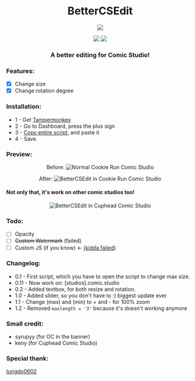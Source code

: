 <h1 align="center">
BetterCSEdit
</h1>

<p align="center"> 
  <kbd>
<img src="https://cdn.discordapp.com/attachments/779629784509579288/1005634704189440210/bcse_banner.png">
  </kbd>
</p>
<p align="center">
  <img src="https://img.shields.io/badge/language-js-yellow">
  <img src="https://img.shields.io/github/languages/top/Bang1338/BetterCSEdit">
</p>
<h3 align="center">
A better editing for Comic Studio!
</h3>

### Features:
- [X] Change size
- [X] Change rotation degree

### Installation:
* 1 - Get [Tampermonkey](https://www.tampermonkey.net)
* 2 - Go to Dashboard, press the plus sign
* 3 - [Copy entire script](https://raw.githubusercontent.com/Bang1338/BetterCSEdit/main/BetterCSEdit.js), and paste it
* 4 - Save.

### Preview:
<p align="center">
Before:
<img class="center" src="https://cdn.discordapp.com/attachments/779629784509579288/1005480655590805614/no_bcse.png" alt="Normal Cookie Run Comic Studio"/>
</p>

<p align="center">
After:
<img class="center" src="https://cdn.discordapp.com/attachments/779629784509579288/1005480072507043881/bcse_in_ccs.png" alt="BetterCSEdit in Cookie Run Comic Studio"/>
</p>

#### Not only that, it's work on other comic studios too!
<p align="center">
<img class="center" src= "https://cdn.discordapp.com/attachments/779629784509579288/1005727964383678464/bcse_other_comic.png" alt="BetterCSEdit in Cuphead Comic Studio"/>
</p>

### Todo:
- [ ] Opacity
- [ ] ~~Custom Watermark~~ (failed)
- [ ] Custom JS (if you know) <- [(kidda failed)](https://stackoverflow.com/questions/73258098/changing-source-inside-script)

### Changelog:
* 0.1 - First script, which you have to open the script to change max size.
* 0.11 - Now work on: [studios].comic.studio
* 0.2 - Added textbox, for both resize and rotation.
* 1.0 - Added slider, so you don't have to :) biggest update ever
* 1.1 - Change (max) and (min) to + and - for 100% zoom
* 1.2 - Removed ```maxlength = '3'``` because it's doesn't working anymore

### Small credit:
- syrupyy (for OC in the banner)
- keny (for Cuphead Comic Studio)

### Special thank:
[tungdo0602](https://github.com/tungdo0602)
